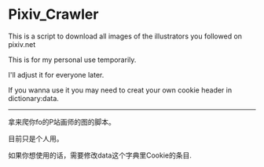 # Pixiv_Crawler
This is a script to download all images of the illustrators you followed on pixiv.net

This is for my personal use temporarily. 

I'll adjust it for everyone later. 

If you wanna use it you may need to creat your own cookie header in dictionary:data.

_________________________________________________________________________________________





拿来爬你fo的P站画师的图的脚本。

目前只是个人用。

如果你想使用的话，需要修改data这个字典里Cookie的条目.
